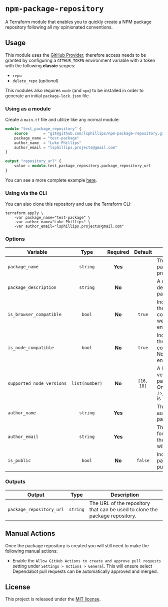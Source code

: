 # `npm-package-repository`

A Terraform module that enables you to quickly create a NPM package repository following all _my_ opinionated conventions.

## Usage

This module uses the [GitHub Provider](https://registry.terraform.io/providers/integrations/github/latest/docs), therefore access needs to be granted by configuring a `GITHUB_TOKEN` environment variable with a token with the following **classic** scopes:

- `repo`
- `delete_repo` _(optional)_

This modules also requires `node` (and `npm`) to be installed in order to generate an initial `package-lock.json` file.

### Using as a module

Create a `main.tf` file and utilize like any normal module:

``` tf
module "test_package_repository" {
	source       = "git@github.com:lsphillips/npm-package-repository.git"
	package_name = "test-package"
	author_name  = "Luke Phillips"
	author_email = "lsphillips.projects@gmail.com"
}

output "repository_url" {
    value = module.test_package_repository.package_repository_url
}
```

You can see a more complete example [here](example/test-package.tf).

### Using via the CLI

You can also clone this repository and use the Terraform CLI:

```
terraform apply \
    -var package_name="test-package" \
    -var author_name="Luke Phillips" \
    -var author_email="lsphillips.projects@gmail.com"
```

### Options

| Variable                  | Type           | Required | Default    | Description                                                                                             |
| ------------------------- | :------------: | :------: | :--------: | ------------------------------------------------------------------------------------------------------- |
| `package_name`            | `string`       | **Yes**  |            | The name of the package being produced.                                                                 |
| `package_description`     | `string`       | **No**   |            | A short description describing the package.                                                             |
| `is_browser_compatible`   | `bool`         | **No**   | `true`     | Indicates whether the package is compatible with a web browser environment.                             |
| `is_node_compatible`      | `bool`         | **No**   | `true`     | Indicates whether the package is compatible with a NodeJS environment.                                  |
| `supported_node_versions` | `list(number)` | **No**   | `[16, 18]` | A list of NodeJS versions that the package supports. Only applicable if `is_node_compatible` is `true`. |
| `author_name`             | `string`       | **Yes**  |            | The name of the author of the package.                                                                  |
| `author_email`            | `string`       | **Yes**  |            | The email address for the author of the package. This will be public!                                   |
| `is_public`               | `bool`         | **No**   | `false`    | Indicates if the package is to be public.                                                               |

### Outputs

| Output                   | Type     | Description                                                                 |
| ------------------------ | :------: | --------------------------------------------------------------------------- |
| `package_repository_url` | `string` | The URL of the repository that can be used to clone the package repository. |

## Manual Actions

Once the package repository is created you will still need to make the following manual actions:

- Enable the `Allow GitHub Actions to create and approve pull requests` setting under `Settings > Actions > General`. This will ensure select Dependabot pull requests can be automatically approved and merged.

## License

This project is released under the [MIT license](LICENSE.txt).
